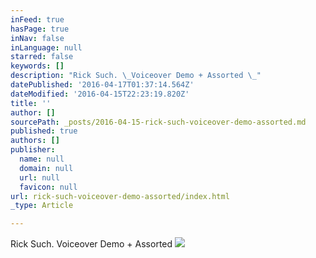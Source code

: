 ```yaml
---
inFeed: true
hasPage: true
inNav: false
inLanguage: null
starred: false
keywords: []
description: "Rick Such. \_Voiceover Demo + Assorted \_"
datePublished: '2016-04-17T01:37:14.564Z'
dateModified: '2016-04-15T22:23:19.820Z'
title: ''
author: []
sourcePath: _posts/2016-04-15-rick-such-voiceover-demo-assorted.md
published: true
authors: []
publisher:
  name: null
  domain: null
  url: null
  favicon: null
url: rick-such-voiceover-demo-assorted/index.html
_type: Article

---
```

Rick Such.  Voiceover Demo + Assorted  ![](https://the-grid-user-content.s3-us-west-2.amazonaws.com/38ea4a7f-8420-48da-8da1-3dc60e8b4c0c.jpg)